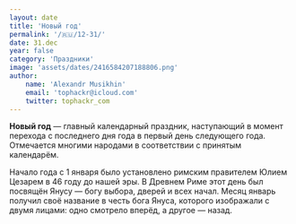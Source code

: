 ```yaml
---
layout: date
title: 'Новый год'
permalink: '/🇷🇺/12-31/'
date: 31.dec
year: false
category: 'Праздники'
image: 'assets/dates/2416584207188806.png'
author:
    name: 'Alexandr Musikhin'
    email: 'tophackr@icloud.com'
    twitter: tophackr_com
---
```


**Новый год** — главный календарный праздник, наступающий в момент перехода с последнего дня года в первый день следующего года. Отмечается многими народами в соответствии с принятым календарём.

Начало года с 1 января было установлено римским правителем Юлием Цезарем в 46 году до нашей эры. В Древнем Риме этот день был посвящён Янусу — богу выбора, дверей и всех начал. Месяц январь получил своё название в честь бога Януса, которого изображали с двумя лицами: одно смотрело вперёд, а другое — назад.
